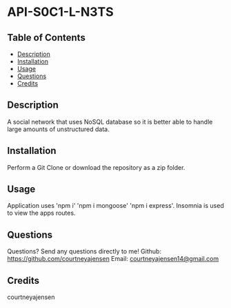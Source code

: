 # API-S0C1-L-N3TS

  ## Table of Contents
  * [Description](#description)
  * [Installation](#installation)
  * [Usage](#usage)
  * [Questions](#questions)
  * [Credits](#credits)



## Description <a name="description"></a>
  A social network that uses NoSQL database so it is better able to handle large amounts of unstructured data.


## Installation <a name="installation"></a> 
  Perform a Git Clone or download the repository as a zip folder. 


## Usage <a name="usage"></a>
  Application uses 'npm i' 'npm i mongoose' 'npm i express'.
  Insomnia is used to view the apps routes. 


## Questions <a name="questions"></a>
  Questions? Send any questions directly to me!
  Github: https://github.com/courtneyajensen
  Email: courtneyajensen14@gmail.com
  

## Credits <a name="credits"></a>
  courtneyajensen